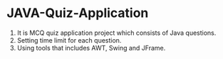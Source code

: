 # JAVA-Quiz-Application
1) It is MCQ quiz application project which consists of Java questions.
2) Setting time limit for each question.
3) Using tools that includes AWT, Swing and JFrame. 
